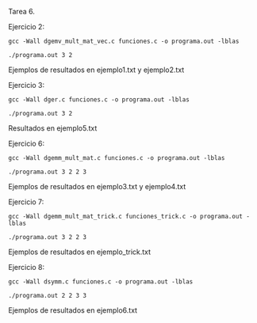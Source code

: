 Tarea 6.

Ejercicio 2:

`gcc -Wall dgemv_mult_mat_vec.c funciones.c -o programa.out -lblas`

`./programa.out 3 2`

Ejemplos de resultados en ejemplo1.txt y ejemplo2.txt

Ejercicio 3:

`gcc -Wall dger.c funciones.c -o programa.out -lblas`

`./programa.out 3 2`

Resultados en ejemplo5.txt

Ejercicio 6:

`gcc -Wall dgemm_mult_mat.c funciones.c -o programa.out -lblas`

`./programa.out 3 2 2 3`

Ejemplos de resultados en ejemplo3.txt y ejemplo4.txt

Ejercicio 7:

`gcc -Wall dgemm_mult_mat_trick.c funciones_trick.c -o programa.out -lblas`

`./programa.out 3 2 2 3`

Ejemplos de resultados en ejemplo_trick.txt

Ejercicio 8:

`gcc -Wall dsymm.c funciones.c -o programa.out -lblas`

`./programa.out 2 2 3 3`

Ejemplos de resultados en ejemplo6.txt
